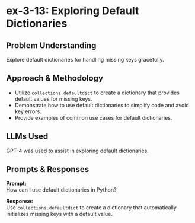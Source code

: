 # ex-3-13: Exploring Default Dictionaries

## Problem Understanding
Explore default dictionaries for handling missing keys gracefully.

## Approach & Methodology
- Utilize `collections.defaultdict` to create a dictionary that provides default values for missing keys.
- Demonstrate how to use default dictionaries to simplify code and avoid key errors.
- Provide examples of common use cases for default dictionaries.

## LLMs Used
GPT-4 was used to assist in exploring default dictionaries.

## Prompts & Responses
**Prompt:**  
How can I use default dictionaries in Python?

**Response:**  
Use `collections.defaultdict` to create a dictionary that automatically initializes missing keys with a default value.
